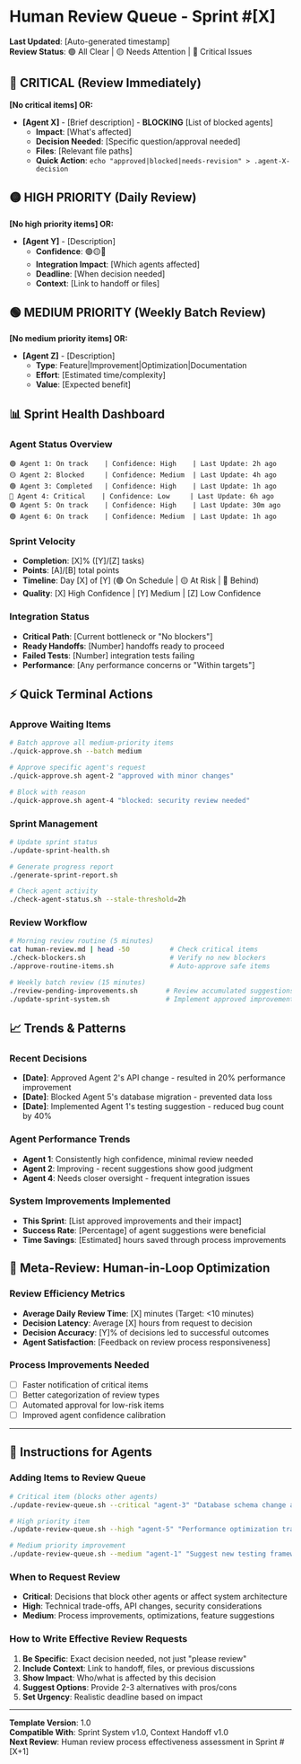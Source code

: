 # Human Review Queue - Sprint #[X]

**Last Updated**: [Auto-generated timestamp]  
**Review Status**: 🟢 All Clear | 🟡 Needs Attention | 🔴 Critical Issues

## 🚨 CRITICAL (Review Immediately)
<!-- Items requiring immediate human decision to unblock agents -->

**[No critical items] OR:**

- **[Agent X]** - [Brief description] - **BLOCKING** [List of blocked agents]
  - **Impact**: [What's affected]
  - **Decision Needed**: [Specific question/approval needed]
  - **Files**: [Relevant file paths]
  - **Quick Action**: `echo "approved|blocked|needs-revision" > .agent-X-decision`

## 🟡 HIGH PRIORITY (Daily Review)
<!-- Important decisions that should be made within 24 hours -->

**[No high priority items] OR:**

- **[Agent Y]** - [Description]
  - **Confidence**: 🟢🟡🔴
  - **Integration Impact**: [Which agents affected]
  - **Deadline**: [When decision needed]
  - **Context**: [Link to handoff or files]

## 🟢 MEDIUM PRIORITY (Weekly Batch Review)
<!-- Improvements and optimizations that can wait -->

**[No medium priority items] OR:**

- **[Agent Z]** - [Description]
  - **Type**: Feature|Improvement|Optimization|Documentation
  - **Effort**: [Estimated time/complexity]
  - **Value**: [Expected benefit]

## 📊 Sprint Health Dashboard

### Agent Status Overview
```
🟢 Agent 1: On track    | Confidence: High    | Last Update: 2h ago
🟡 Agent 2: Blocked     | Confidence: Medium  | Last Update: 4h ago  
🟢 Agent 3: Completed   | Confidence: High    | Last Update: 1h ago
🔴 Agent 4: Critical    | Confidence: Low     | Last Update: 6h ago
🟢 Agent 5: On track    | Confidence: High    | Last Update: 30m ago
🟢 Agent 6: On track    | Confidence: Medium  | Last Update: 1h ago
```

### Sprint Velocity
- **Completion**: [X]% ([Y]/[Z] tasks)
- **Points**: [A]/[B] total points
- **Timeline**: Day [X] of [Y] (🟢 On Schedule | 🟡 At Risk | 🔴 Behind)
- **Quality**: [X] High Confidence | [Y] Medium | [Z] Low Confidence

### Integration Status
- **Critical Path**: [Current bottleneck or "No blockers"]
- **Ready Handoffs**: [Number] handoffs ready to proceed
- **Failed Tests**: [Number] integration tests failing
- **Performance**: [Any performance concerns or "Within targets"]

## ⚡ Quick Terminal Actions

### Approve Waiting Items
```bash
# Batch approve all medium-priority items
./quick-approve.sh --batch medium

# Approve specific agent's request
./quick-approve.sh agent-2 "approved with minor changes"

# Block with reason
./quick-approve.sh agent-4 "blocked: security review needed"
```

### Sprint Management
```bash
# Update sprint status
./update-sprint-health.sh

# Generate progress report
./generate-sprint-report.sh

# Check agent activity
./check-agent-status.sh --stale-threshold=2h
```

### Review Workflow
```bash
# Morning review routine (5 minutes)
cat human-review.md | head -50          # Check critical items
./check-blockers.sh                     # Verify no new blockers
./approve-routine-items.sh              # Auto-approve safe items

# Weekly batch review (15 minutes)  
./review-pending-improvements.sh       # Review accumulated suggestions
./update-sprint-system.sh              # Implement approved improvements
```

## 📈 Trends & Patterns

### Recent Decisions
- **[Date]**: Approved Agent 2's API change - resulted in 20% performance improvement
- **[Date]**: Blocked Agent 5's database migration - prevented data loss
- **[Date]**: Implemented Agent 1's testing suggestion - reduced bug count by 40%

### Agent Performance Trends
- **Agent 1**: Consistently high confidence, minimal review needed
- **Agent 2**: Improving - recent suggestions show good judgment
- **Agent 4**: Needs closer oversight - frequent integration issues

### System Improvements Implemented
- **This Sprint**: [List approved improvements and their impact]
- **Success Rate**: [Percentage] of agent suggestions were beneficial
- **Time Savings**: [Estimated] hours saved through process improvements

## 🔄 Meta-Review: Human-in-Loop Optimization

### Review Efficiency Metrics
- **Average Daily Review Time**: [X] minutes (Target: <10 minutes)
- **Decision Latency**: Average [X] hours from request to decision
- **Decision Accuracy**: [Y]% of decisions led to successful outcomes
- **Agent Satisfaction**: [Feedback on review process responsiveness]

### Process Improvements Needed
- [ ] Faster notification of critical items
- [ ] Better categorization of review types  
- [ ] Automated approval for low-risk items
- [ ] Improved agent confidence calibration

---

## 📝 Instructions for Agents

### Adding Items to Review Queue
```bash
# Critical item (blocks other agents)
./update-review-queue.sh --critical "agent-3" "Database schema change affects API and frontend" --blocks="agent-1,agent-2"

# High priority item
./update-review-queue.sh --high "agent-5" "Performance optimization trade-off decision" --deadline="2025-06-26"

# Medium priority improvement
./update-review-queue.sh --medium "agent-1" "Suggest new testing framework" --type="improvement"
```

### When to Request Review
- **Critical**: Decisions that block other agents or affect system architecture
- **High**: Technical trade-offs, API changes, security considerations
- **Medium**: Process improvements, optimizations, feature suggestions

### How to Write Effective Review Requests
1. **Be Specific**: Exact decision needed, not just "please review"
2. **Include Context**: Link to handoff, files, or previous discussions
3. **Show Impact**: Who/what is affected by this decision
4. **Suggest Options**: Provide 2-3 alternatives with pros/cons
5. **Set Urgency**: Realistic deadline based on impact

---

**Template Version**: 1.0  
**Compatible With**: Sprint System v1.0, Context Handoff v1.0  
**Next Review**: Human review process effectiveness assessment in Sprint #[X+1]